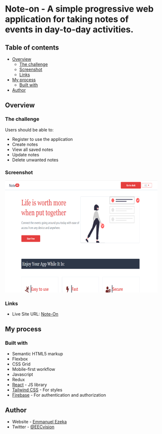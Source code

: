 # Note-on - A simple progressive web application for taking notes of events in day-to-day activities. 


## Table of contents

- [Overview](#overview)
  - [The challenge](#the-challenge)
  - [Screenshot](#screenshot)
  - [Links](#links)
- [My process](#my-process)
  - [Built with](#built-with)
- [Author](#author)


## Overview


### The challenge

Users should be able to:

- Register to use the application
- Create notes
- View all saved notes
- Update notes
- Delete unwanted notes


### Screenshot

![](./src/assets/preview-note.png)

### Links

- Live Site URL: [Note-On](https://note-on.vercel.app/)


## My process

### Built with

- Semantic HTML5 markup
- Flexbox
- CSS Grid
- Mobile-first workflow
- Javascript
- Redux
- [React](https://reactjs.org/) - JS library
- [Tailwind CSS](https://tailwindcss.com/) - For styles
- [Firebase](https://firebase.google.com/) - For authentication and authorization


## Author

- Website - [Emmanuel Ezeka](https://emmanuel-ezeka.netlify.app)
- Twitter - [@EECvision](https://twitter.com/EECvision)


